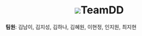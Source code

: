 <div align="center">
<h1><img src="https://user-images.githubusercontent.com/109563978/202606766-4fd8bf46-c356-4149-85b0-f4f4599edd41.gif">TeamDD</h1> 
</div>

<b>팀원</b>: 김남이, 김지성, 김하나, 김혜원, 이현정, 인지원, 최지현
